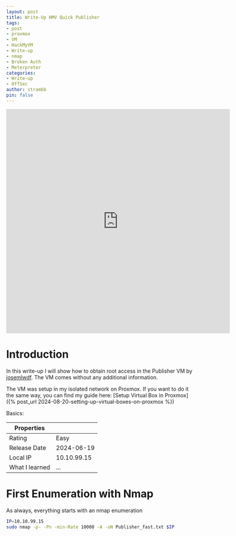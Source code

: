 ```yaml
---
layout: post
title: Write-Up HMV Quick Publisher
tags:
- post
- proxmox
- VM
- HackMyVM
- Write-up
- nmap
- Broken Auth
- Meterpreter
categories:
- Write-up
- OffSec
author: strambb
pin: false
---
```

<iframe src="https://hackmyvm.eu/machines/vmcard.php?vm=Publisher" frameborder="0" width="600" height="600"></iframe>


# Introduction
In this write-up I will show how to obtain root access in the Publisher VM by [josemlwdf](https://hackmyvm.eu/profile/?user=josemlwdf).
The VM comes without any additional information. 

The VM was setup in my isolated network on Proxmox. If you  want to do it the same way, you can find my guide here: [Setup Virtual Box in Proxmox]({% post_url 2024-08-20-setting-up-virtual-boxes-on-proxmox %})

Basics:

|Properties||
|---|---|
|Rating|Easy|
|Release Date|2024-06-19|
|Local IP|10.10.99.15|
|What I learned|...|


# First Enumeration with Nmap

As always, everything starts with an nmap enumeration

```bash
IP=10.10.99.15
sudo nmap -p- -Pn -min-Rate 10000 -A -oN Publisher_fast.txt $IP
```